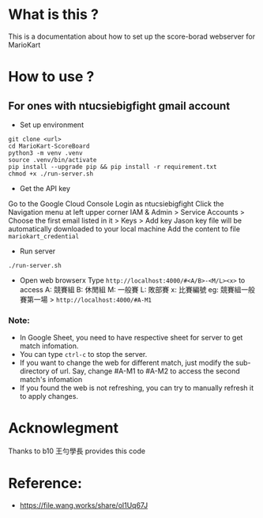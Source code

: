 # What is this ?
This is a documentation about how to set up the score-borad webserver for MarioKart
# How to use ?
## For ones with ntucsiebigfight gmail account
- Set up environment
```bash=
git clone <url>
cd MarioKart-ScoreBoard
python3 -m venv .venv
source .venv/bin/activate
pip install --upgrade pip && pip install -r requirement.txt
chmod +x ./run-server.sh
```
- Get the API key

Go to the Google Cloud Console
Login as ntucsiebigfight 
Click the Navigation menu at left upper corner
IAM & Admin > Service Accounts > Choose the first email listed in it > Keys > Add key
Jason key file will be automatically downloaded to your local machine
Add the content to file `mariokart_credential`
- Run server
```
./run-server.sh
```
- Open web browserx
Type `http://localhost:4000/#<A/B>-<M/L><x>` to access 
A: 競賽組
B: 休閒組
M: 一般賽
L: 敗部賽
x: 比賽編號
eg: 競賽組一般賽第一場 > `http://localhost:4000/#A-M1`
### Note: 
- In Google Sheet, you need to have respective sheet for server to get match infomation.
- You can type `ctrl-c` to stop the server.
- If you want to change the web for different match, just modify the sub-directory of url. Say, change #A-M1 to #A-M2 to access the second match's infomation
- If you found the web is not refreshing, you can try to manually refresh it to apply changes.
# Acknowlegment
Thanks to b10 王勻學長 provides this code
# Reference:
- https://file.wang.works/share/ol1Uq67J
